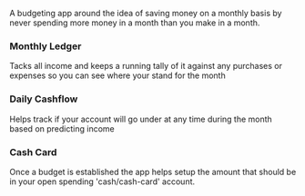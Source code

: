 A budgeting app around the idea of saving money on a monthly basis by never spending more money
in a month than you make in a month.

### Monthly Ledger
Tacks all income and keeps a running tally of it against any purchases or expenses
so you can see where your stand for the month
### Daily Cashflow
Helps track if your account will go under at any time during the month
based on predicting income
### Cash Card
Once a budget is established the app helps setup the amount that should be in your open
spending 'cash/cash-card' account.
